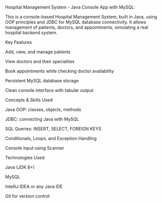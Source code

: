  Hospital Management System - Java Console App with MySQL:

This is a console-based Hospital Management System, built in Java, using OOP principles and JDBC for MySQL database connectivity.
It allows management of patients, doctors, and appointments, simulating a real hospital backend system.

 Key Features

Add, view, and manage patients

View doctors and their specialties

Book appointments while checking doctor availability

Persistent MySQL database storage

Clean console interface with tabular output

 Concepts & Skills Used

Java OOP: classes, objects, methods

JDBC: connecting Java with MySQL

SQL Queries: INSERT, SELECT, FOREIGN KEYS

Conditionals, Loops, and Exception Handling

Console input using Scanner

 Technologies Used

Java (JDK 8+)

MySQL

IntelliJ IDEA or any Java IDE

Git for version control
